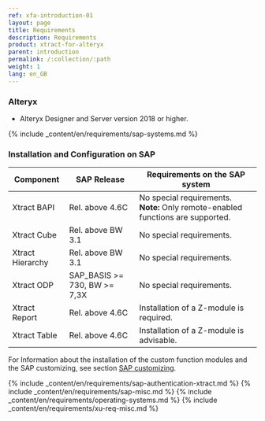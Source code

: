 ```yaml
---
ref: xfa-introduction-01
layout: page
title: Requirements
description: Requirements
product: xtract-for-alteryx
parent: introduction
permalink: /:collection/:path
weight: 1
lang: en_GB
---
```

### Alteryx

- Alteryx Designer and Server version 2018 or higher. 

{% include _content/en/requirements/sap-systems.md %}

### Installation and Configuration on SAP

|Component             | SAP Release           | Requirements on the SAP system                                                |
|----------------------|-----------------------|-------------------------------------------------------------------------------|
|Xtract BAPI| Rel. above 4.6C       | No special requirements. **Note:** Only remote-enabled functions are supported.          |
|Xtract Cube| Rel. above BW 3.1     | No special requirements.                                                                 |
|Xtract Hierarchy             | Rel. above BW 3.1     | No special requirements.                                               |
|Xtract ODP                   | SAP_BASIS >= 730, BW >= 7,3X   | No special requirements.                                      |
|Xtract Report                   | Rel. above 4.6C   | Installation of a Z-module is required.                    |
|Xtract Table                 | Rel. above 4.6C       | Installation of a Z-module is advisable.                   |

For Information about the installation of the custom function modules and the SAP customizing, see section [SAP customizing](../sap-customizing).

{% include _content/en/requirements/sap-authentication-xtract.md %}
{% include _content/en/requirements/sap-misc.md %}
{% include _content/en/requirements/operating-systems.md %}
{% include _content/en/requirements/xu-req-misc.md %}
